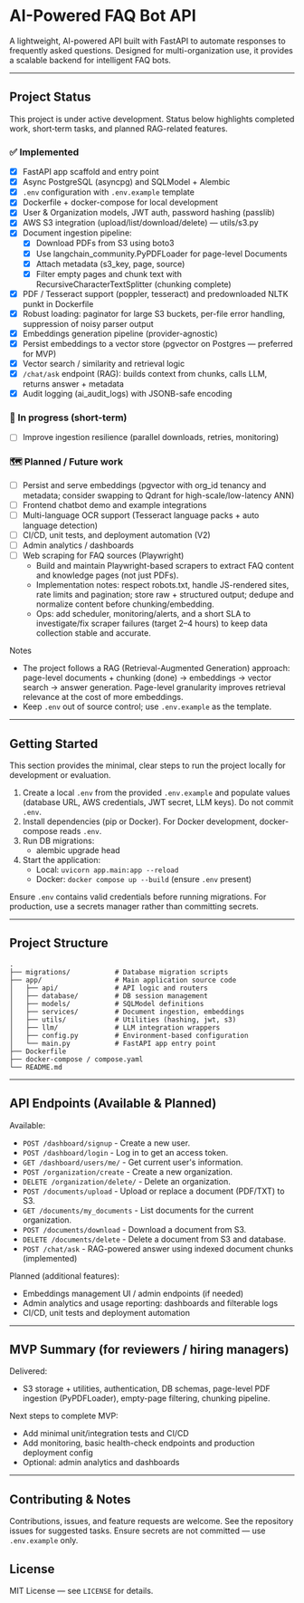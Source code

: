 # AI-Powered FAQ Bot API

A lightweight, AI-powered API built with FastAPI to automate responses to frequently asked questions. Designed for multi-organization use, it provides a scalable backend for intelligent FAQ bots.

---

## Project Status

This project is under active development. Status below highlights completed work, short‑term tasks, and planned RAG-related features.

### ✅ Implemented
- [x] FastAPI app scaffold and entry point
- [x] Async PostgreSQL (asyncpg) and SQLModel + Alembic
- [x] `.env` configuration with `.env.example` template
- [x] Dockerfile + docker-compose for local development
- [x] User & Organization models, JWT auth, password hashing (passlib)
- [x] AWS S3 integration (upload/list/download/delete) — utils/s3.py
- [x] Document ingestion pipeline:
  - [x] Download PDFs from S3 using boto3
  - [x] Use langchain_community.PyPDFLoader for page-level Documents
  - [x] Attach metadata (s3_key, page, source)
  - [x] Filter empty pages and chunk text with RecursiveCharacterTextSplitter (chunking complete)
- [x] PDF / Tesseract support (poppler, tesseract) and predownloaded NLTK punkt in Dockerfile
- [x] Robust loading: paginator for large S3 buckets, per-file error handling, suppression of noisy parser output
- [x] Embeddings generation pipeline (provider-agnostic)
- [x] Persist embeddings to a vector store (pgvector on Postgres — preferred for MVP)
- [x] Vector search / similarity and retrieval logic
- [x] `/chat/ask` endpoint (RAG): builds context from chunks, calls LLM, returns answer + metadata
- [x] Audit logging (ai_audit_logs) with JSONB-safe encoding

### 🚧 In progress (short-term)
- [ ] Improve ingestion resilience (parallel downloads, retries, monitoring)

### 🗺️ Planned / Future work
- [ ] Persist and serve embeddings (pgvector with org_id tenancy and metadata; consider swapping to Qdrant for high-scale/low-latency ANN)
- [ ] Frontend chatbot demo and example integrations
- [ ] Multi-language OCR support (Tesseract language packs + auto language detection)
- [ ] CI/CD, unit tests, and deployment automation (V2)
- [ ] Admin analytics / dashboards
- [ ] Web scraping for FAQ sources (Playwright)
  - Build and maintain Playwright-based scrapers to extract FAQ content and knowledge pages (not just PDFs).
  - Implementation notes: respect robots.txt, handle JS-rendered sites, rate limits and pagination; store raw + structured output; dedupe and normalize content before chunking/embedding.
  - Ops: add scheduler, monitoring/alerts, and a short SLA to investigate/fix scraper failures (target 2–4 hours) to keep data collection stable and accurate.


Notes
- The project follows a RAG (Retrieval-Augmented Generation) approach: page-level documents + chunking (done) → embeddings → vector search → answer generation. Page-level granularity improves retrieval relevance at the cost of more embeddings.
- Keep `.env` out of source control; use `.env.example` as the template.
---

## Getting Started

This section provides the minimal, clear steps to run the project locally for development or evaluation.

1. Create a local `.env` from the provided `.env.example` and populate values (database URL, AWS credentials, JWT secret, LLM keys). Do not commit `.env`.
2. Install dependencies (pip or Docker). For Docker development, docker-compose reads `.env`.
3. Run DB migrations:
   - alembic upgrade head
4. Start the application:
   - Local: `uvicorn app.main:app --reload`
   - Docker: `docker compose up --build` (ensure `.env` present)

Ensure `.env` contains valid credentials before running migrations. For production, use a secrets manager rather than committing secrets.

---

## Project Structure

```
.
├── migrations/           # Database migration scripts
├── app/                  # Main application source code
│   ├── api/              # API logic and routers
│   ├── database/         # DB session management
│   ├── models/           # SQLModel definitions
│   ├── services/         # Document ingestion, embeddings
│   ├── utils/            # Utilities (hashing, jwt, s3)
│   ├── llm/              # LLM integration wrappers
│   ├── config.py         # Environment-based configuration
│   └── main.py           # FastAPI app entry point
├── Dockerfile
├── docker-compose / compose.yaml
└── README.md
```

---

## API Endpoints (Available & Planned)

Available:
- `POST /dashboard/signup` - Create a new user.
- `POST /dashboard/login` - Log in to get an access token.
- `GET /dashboard/users/me/` - Get current user's information.
- `POST /organization/create` - Create a new organization.
- `DELETE /organization/delete/` - Delete an organization.
- `POST /documents/upload` - Upload or replace a document (PDF/TXT) to S3.
- `GET /documents/my_documents` - List documents for the current organization.
- `POST /documents/download` - Download a document from S3.
- `DELETE /documents/delete` - Delete a document from S3 and database.
- `POST /chat/ask` - RAG-powered answer using indexed document chunks (implemented)

Planned (additional features):
- Embeddings management UI / admin endpoints (if needed)
- Admin analytics and usage reporting: dashboards and filterable logs
- CI/CD, unit tests and deployment automation

---

## MVP Summary (for reviewers / hiring managers)

Delivered:
- S3 storage + utilities, authentication, DB schemas, page-level PDF ingestion (PyPDFLoader), empty-page filtering, chunking pipeline.

Next steps to complete MVP:
- Add minimal unit/integration tests and CI/CD
- Add monitoring, basic health-check endpoints and production deployment config
- Optional: admin analytics and dashboards


---

## Contributing & Notes

Contributions, issues, and feature requests are welcome. See the repository issues for suggested tasks. Ensure secrets are not committed — use `.env.example` only.

## License

MIT License — see `LICENSE` for details.